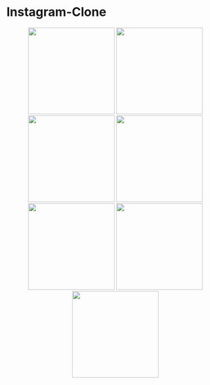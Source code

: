 # Instagram-Clone
<p align="middle">
<img src="https://user-images.githubusercontent.com/86094475/208919191-3d095044-376c-4bb7-a042-f5c81fed93fa.jpeg" width="200">
<img src="https://user-images.githubusercontent.com/86094475/208919235-e2dd8010-9827-4b95-88f9-c4b0d758e0a9.jpeg" width="200">
<img src="https://user-images.githubusercontent.com/86094475/208919260-5f8cba10-b26e-46a4-9ee5-7ce15cbb992f.jpeg" width="200">
<img src="https://user-images.githubusercontent.com/86094475/208919303-144589d7-ac9e-469b-b4f0-2fc100da1b86.jpeg" width="200">
<img src="https://user-images.githubusercontent.com/86094475/208919324-4ae51936-9ad8-43a8-bf62-5b6512e68110.jpeg" width="200">
<img src="https://user-images.githubusercontent.com/86094475/208919334-b1f158e3-ed62-406a-9cbf-d6372490e96a.jpeg" width="200">
<img src="https://user-images.githubusercontent.com/86094475/208919357-46c135bf-63af-4ec2-9607-5d239265cd90.jpeg" width="200">
  </p>
